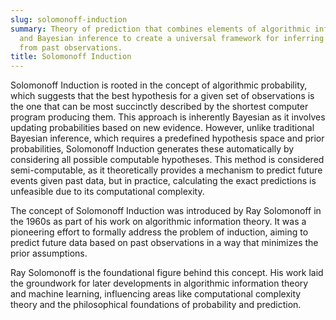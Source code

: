 ```yaml
---
slug: solomonoff-induction
summary: Theory of prediction that combines elements of algorithmic information theory
  and Bayesian inference to create a universal framework for inferring future data
  from past observations.
title: Solomonoff Induction
---
```


Solomonoff Induction is rooted in the concept of algorithmic probability, which suggests that the best hypothesis for a given set of observations is the one that can be most succinctly described by the shortest computer program producing them. This approach is inherently Bayesian as it involves updating probabilities based on new evidence. However, unlike traditional Bayesian inference, which requires a predefined hypothesis space and prior probabilities, Solomonoff Induction generates these automatically by considering all possible computable hypotheses. This method is considered semi-computable, as it theoretically provides a mechanism to predict future events given past data, but in practice, calculating the exact predictions is unfeasible due to its computational complexity.

The concept of Solomonoff Induction was introduced by Ray Solomonoff in the 1960s as part of his work on algorithmic information theory. It was a pioneering effort to formally address the problem of induction, aiming to predict future data based on past observations in a way that minimizes the prior assumptions.

Ray Solomonoff is the foundational figure behind this concept. His work laid the groundwork for later developments in algorithmic information theory and machine learning, influencing areas like computational complexity theory and the philosophical foundations of probability and prediction.